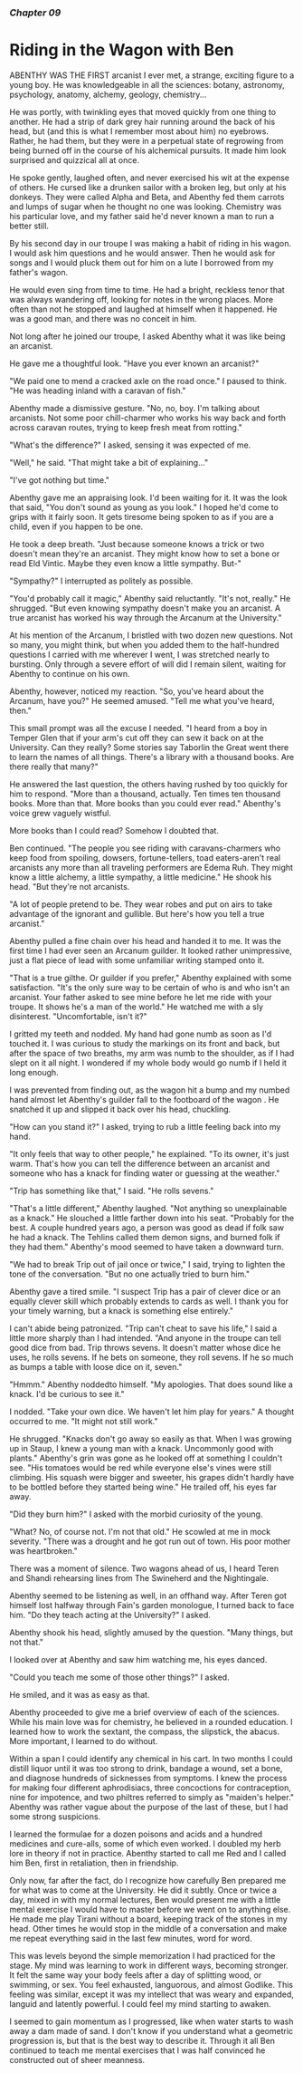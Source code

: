 ### *Chapter 09*

# Riding in the Wagon with Ben

ABENTHY WAS THE FIRST arcanist I ever met, a strange, exciting figure to a young boy. He was knowledgeable in all the sciences: botany, astronomy, psychology, anatomy, alchemy, geology, chemistry...

He was portly, with twinkling eyes that moved quickly from one thing to another. He had a strip of dark grey hair running around the back of his head, but (and this is what I remember most about him) no eyebrows. Rather, he had them, but they were in a perpetual state of regrowing from being burned off in the course of his alchemical pursuits. It made him look surprised and quizzical all at once.

He spoke gently, laughed often, and never exercised his wit at the expense of others. He cursed like a drunken sailor with a broken leg, but only at his donkeys. They were called Alpha and Beta, and Abenthy fed them carrots and lumps of sugar when he thought no one was looking. Chemistry was his particular love, and my father said he'd never known a man to run a better still.

By his second day in our troupe I was making a habit of riding in his wagon. I would ask him questions and he would answer. Then he would ask for songs and I would pluck them out for him on a lute I borrowed from my father's wagon.

He would even sing from time to time. He had a bright, reckless tenor that was always wandering off, looking for notes in the wrong places. More often than not he stopped and laughed at himself when it happened. He was a good man, and there was no conceit in him.

Not long after he joined our troupe, I asked Abenthy what it was like being an arcanist.

He gave me a thoughtful look. "Have you ever known an arcanist?"

"We paid one to mend a cracked axle on the road once." I paused to think. "He was heading inland with a caravan of fish."

Abenthy made a dismissive gesture. "No, no, boy. I'm talking about arcanists. Not some poor chill-charmer who works his way back and forth across caravan routes, trying to keep fresh meat from rotting."

"What's the difference?" I asked, sensing it was expected of me.

"Well," he said. "That might take a bit of explaining..."

"I've got nothing but time."

Abenthy gave me an appraising look. I'd been waiting for it. It was the look that said, "You don't sound as young as you look." I hoped he'd come to grips with it fairly soon. It gets tiresome being spoken to as if you are a child, even if you happen to be one.

He took a deep breath. "Just because someone knows a trick or two doesn't mean they're an arcanist. They might know how to set a bone or read Eld Vintic. Maybe they even know a little sympathy. But-"

"Sympathy?" I interrupted as politely as possible.

"You'd probably call it magic," Abenthy said reluctantly. "It's not, really." He shrugged. "But even knowing sympathy doesn't make you an arcanist. A true arcanist has worked his way through the Arcanum at the University."

At his mention of the Arcanum, I bristled with two dozen new questions. Not so many, you might think, but when you added them to the half-hundred questions I carried with me wherever I went, I was stretched nearly to bursting. Only through a severe effort of will did I remain silent, waiting for Abenthy to continue on his own.

Abenthy, however, noticed my reaction. "So, you've heard about the Arcanum, have you?" He seemed amused. "Tell me what you've heard, then."

This small prompt was all the excuse I needed. "I heard from a boy in Temper Glen that if your arm's cut off they can sew it back on at the University. Can they really? Some stories say Taborlin the Great went there to learn the names of all things. There's a library with a thousand books. Are there really that many?"

He answered the last question, the others having rushed by too quickly for him to respond. "More than a thousand, actually. Ten times ten thousand books. More than that. More books than you could ever read." Abenthy's voice grew vaguely wistful.

More books than I could read? Somehow I doubted that.

Ben continued. "The people you see riding with caravans-charmers who keep food from spoiling, dowsers, fortune-tellers, toad eaters-aren't real arcanists any more than all traveling performers are Edema Ruh. They might know a little alchemy, a little sympathy, a little medicine." He shook his head. "But they're not arcanists.

"A lot of people pretend to be. They wear robes and put on airs to take advantage of the ignorant and gullible. But here's how you tell a true arcanist."

Abenthy pulled a fine chain over his head and handed it to me. It was the first time I had ever seen an Arcanum guilder. It looked rather unimpressive, just a flat piece of lead with some unfamiliar writing stamped onto it.

"That is a true gilthe. Or guilder if you prefer," Abenthy explained with some satisfaction. "It's the only sure way to be certain of who is and who isn't an arcanist. Your father asked to see mine before he let me ride with your troupe. It shows he's a man of the world." He watched me with a sly disinterest. "Uncomfortable, isn't it?"

I gritted my teeth and nodded. My hand had gone numb as soon as I'd touched it. I was curious to study the markings on its front and back, but after the space of two breaths, my arm was numb to the shoulder, as if I had slept on it all night. I wondered if my whole body would go numb if I held it long enough.

I was prevented from finding out, as the wagon hit a bump and my numbed hand almost let Abenthy's guilder fall to the footboard of the wagon . He snatched it up and slipped it back over his head, chuckling.

"How can you stand it?" I asked, trying to rub a little feeling back into my hand.

"It only feels that way to other people," he explained. "To its owner, it's just warm. That's how you can tell the difference between an arcanist and someone who has a knack for finding water or guessing at the weather."

"Trip has something like that," I said. "He rolls sevens."

"That's a little different," Abenthy laughed. "Not anything so unexplainable as a knack." He slouched a little farther down into his seat. "Probably for the best. A couple hundred years ago, a person was good as dead if folk saw he had a knack. The Tehlins called them demon signs, and burned folk if they had them." Abenthy's mood seemed to have taken a downward turn.

"We had to break Trip out of jail once or twice," I said, trying to lighten the tone of the conversation. "But no one actually tried to burn him."

Abenthy gave a tired smile. "I suspect Trip has a pair of clever dice or an equally clever skill which probably extends to cards as well. I thank you for your timely warning, but a knack is something else entirely."

I can't abide being patronized. "Trip can't cheat to save his life," I said a little more sharply than I had intended. "And anyone in the troupe can tell good dice from bad. Trip throws sevens. It doesn't matter whose dice he uses, he rolls sevens. If he bets on someone, they roll sevens. If he so much as bumps a table with loose dice on it, seven."

"Hmmm." Abenthy noddedto himself. "My apologies. That does sound like a knack. I'd be curious to see it."

I nodded. "Take your own dice. We haven't let him play for years." A thought occurred to me. "It might not still work."

He shrugged. "Knacks don't go away so easily as that. When I was growing up in Staup, I knew a young man with a knack. Uncommonly good with plants." Abenthy's grin was gone as he looked off at something I couldn't see. "His tomatoes would be red while everyone else's vines were still climbing. His squash were bigger and sweeter, his grapes didn't hardly have to be bottled before they started being wine." He trailed off, his eyes far away.

"Did they burn him?" I asked with the morbid curiosity of the young.

"What? No, of course not. I'm not that old." He scowled at me in mock severity. "There was a drought and he got run out of town. His poor mother was heartbroken."

There was a moment of silence. Two wagons ahead of us, I heard Teren and Shandi rehearsing lines from The Swineherd and the Nightingale.

Abenthy seemed to be listening as well, in an offhand way. After Teren got himself lost halfway through Fain's garden monologue, I turned back to face him. "Do they teach acting at the University?" I asked.

Abenthy shook his head, slightly amused by the question. "Many things, but not that."

I looked over at Abenthy and saw him watching me, his eyes danced.

"Could you teach me some of those other things?" I asked.

He smiled, and it was as easy as that.

Abenthy proceeded to give me a brief overview of each of the sciences. While his main love was for chemistry, he believed in a rounded education. I learned how to work the sextant, the compass, the slipstick, the abacus. More important, I learned to do without.

Within a span I could identify any chemical in his cart. In two months I could distill liquor until it was too strong to drink, bandage a wound, set a bone, and diagnose hundreds of sicknesses from symptoms. I knew the process for making four different aphrodisiacs, three concoctions for contraception, nine for impotence, and two philtres referred to simply as "maiden's helper." Abenthy was rather vague about the purpose of the last of these, but I had some strong suspicions.

I learned the formulae for a dozen poisons and acids and a hundred medicines and cure-alls, some of which even worked. I doubled my herb lore in theory if not in practice. Abenthy started to call me Red and I called him Ben, first in retaliation, then in friendship.

Only now, far after the fact, do I recognize how carefully Ben prepared me for what was to come at the University. He did it subtly. Once or twice a day, mixed in with my normal lectures, Ben would present me with a little mental exercise I would have to master before we went on to anything else. He made me play Tirani without a board, keeping track of the stones in my head. Other times he would stop in the middle of a conversation and make me repeat everything said in the last few minutes, word for word.

This was levels beyond the simple memorization I had practiced for the stage. My mind was learning to work in different ways, becoming stronger. It felt the same way your body feels after a day of splitting wood, or swimming, or sex. You feel exhausted, languorous, and almost Godlike. This feeling was similar, except it was my intellect that was weary and expanded, languid and latently powerful. I could feel my mind starting to awaken.

I seemed to gain momentum as I progressed, like when water starts to wash away a dam made of sand. I don't know if you understand what a geometric progression is, but that is the best way to describe it. Through it all Ben continued to teach me mental exercises that I was half convinced he constructed out of sheer meanness.

